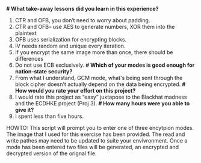 **# What take-away lessons did you learn in this experience?**
1. CTR and OFB, you don’t need to worry about padding.
1. CTR and OFB– use AES to generate numbers, XOR them into the plaintext
1. OFB uses serialization for encrypting blocks.
1. IV needs random and unique every iteration. 
1. If you encrypt the same image more than once, there should be differences
1. Do not use ECB exclusively.
**# Which of your modes is good enough for nation-state security?**
1. From what I understand, GCM mode, what's being sent through the block cipher doesn't actually depend on the data being encrypted.
**# How would you rate your effort on this project?**
1. I would rate this project as “easy” juxtapose to the Blackhat madness and the ECDHKE project (Proj 3).
**# How many hours were you able to give it?**
1. I spent less than five hours.

HOWTO:
This script will prompt you to enter one of three encytpion modes.
The image that I used for this exercise has been provided.
The read and write pathes may need to be updated to suite your envivronment.
Once a mode has been entered two files will be generated, an encrypted and decrypted version of the orignal file.

